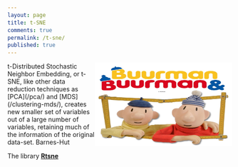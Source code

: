 ```yaml
---
layout: page
title: t-SNE
comments: true
permalink: /t-sne/
published: true
---
```

<img src="/_pages/tutorials/t-sne/buurman-buurman.jpg" alt="alice catterpillar" width="308" height="187" align="right"/>
t-Distributed Stochastic Neighbor Embedding, or t-SNE, like other data reduction techniques as [PCA](/pca/) and [MDS](/clustering-mds/), creates new smaller set of variables out of a large number of variables, retaining much of the information of the original data-set. 
Barnes-Hut 

The library **[Rtsne](https://www.rdocumentation.org/packages/Rtsne)**
